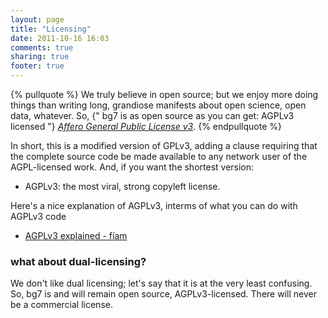 ```yaml
---
layout: page
title: "Licensing"
date: 2011-10-16 16:03
comments: true
sharing: true
footer: true
---
```

{% pullquote %}
We truly believe in open source; but we enjoy more doing things than writing long, grandiose manifests about open science, open data, whatever. So, {" bg7 is as open source as you can get: AGPLv3 licensed "} [_Affero General Public License v3_](http://www.gnu.org/licenses/agpl.html).
{% endpullquote %}

In short, this is a modified version of GPLv3, adding a clause requiring that the complete source code be made available to any network user of the AGPL-licensed work. And, if you want the shortest version:

- AGPLv3: the most viral, strong copyleft license. 

Here's a nice explanation of AGPLv3, interms of what you can do with AGPLv3 code

- [AGPLv3 explained - fíam](http://fi.am/entry/agplv3-explained/)

### what about dual-licensing? ###

We don't like dual licensing; let's say that it is at the very least confusing. So, bg7 is and will remain open source, AGPLv3-licensed. There will never be a commercial license.







